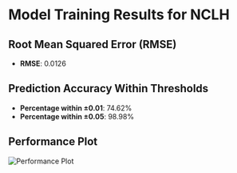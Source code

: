 # Model Training Results for NCLH

## Root Mean Squared Error (RMSE)
- **RMSE**: 0.0126

## Prediction Accuracy Within Thresholds
- **Percentage within ±0.01**: 74.62%
- **Percentage within ±0.05**: 98.98%

## Performance Plot
![Performance Plot](../imgs/NCLH.png)
